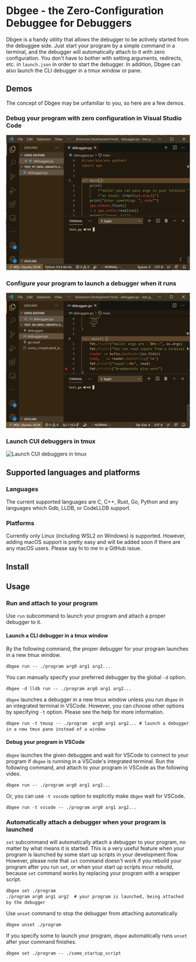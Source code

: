 # Dbgee - the Zero-Configuration Debuggee for Debuggers

Dbgee is a handy utility that allows the debugger to be actively started from the debuggee side.
Just start your program by a simple command in a terminal, and the debugger will automatically attach to it with zero configuration.
You don't have to bother with setting arguments, redirects, etc. in `launch.json` in order to start the debugger.
In addition, Dbgee can also launch the CLI debugger in a tmux window or pane.

## Demos

The concept of Dbgee may be unfamiliar to you, so here are a few demos.

### Debug your program with zero configuration in Visual Studio Code

![Debug your program with zero configuration in Visual Studio Code](./vscode-ext/images/DbgeeRunInVsCode.gif)

### Configure your program to launch a debugger when it runs

![Configure your program to launch a debugger when it runs](./vscode-ext/images/DbgeeSetInVsCode.gif)

### Launch CUI debuggers in tmux

![Launch CUI debuggers in tmux](./vscode-ext/images/DbgeeRunSetInTmux.gif)

## Supported languages and platforms

### Languages

The current supported languages are C, C++, Rust, Go, Python and any languages which Gdb, LLDB, or CodeLLDB support.

### Platforms

Currently only Linux (including WSL2 on Windows) is supported. However, adding macOS support is pretty easy and will be added soon if there are any macOS users.
Please say hi to me in a GitHub issue.

## Install

## Usage

### Run and attach to your program

Use `run` subcommand to launch your program and attach a proper debugger to it.

#### Launch a CLI debugger in a tmux window

By the following command, the proper debugger for your program launches in a new tmux window.

```shell
dbgee run -- ./program arg0 arg1 arg2...
```

You can manually specify your preferred debugger by the global `-d` option.

```shell
dbgee -d lldb run -- ./program arg0 arg1 arg2...
```

`dbgee` launches a debugger in a new tmux window unless you run `dbgee` in an integrated terminal in VSCode.
However, you can choose other options by specifying `-t` option. Please see the help for more information.

```shell
dbgee run -t tmuxp -- ./program  arg0 arg1 arg2... # launch a debugger in a new tmux pane instead of a window
```

#### Debug your program in VSCode

`dbgee` launches the given debuggee and wait for VSCode to connect to your program
if `dbgee` is running in a VSCode's integrated terminal.
Run the following command, and attach to your program in VSCode as the following video.

```shell
dbgee run -- ./program arg0 arg1 arg2...
```

Or, you can use `-t vscode` option to explicitly make `dbgee` wait for VSCode.

```shell
dbgee run -t vscode -- ./program arg0 arg1 arg2...
```

### Automatically attach a debugger when your program is launched

`set` subcommand will automatically attach a debugger to your program, no matter by what means it is started.
This is a very useful feature when your program is launched by some start up scripts in your development flow.
However, please note that `set` command doesn't work if you rebuild your program after you run `set`,
or when your start up scripts incur rebuild, because `set` command works by replacing your program with a wrapper script.

```shell
dbgee set ./program
./program arg0 arg1 arg2  # your program is launched, being attached by the debugger
```

Use `unset` command to stop the debugger from attaching automatically

```shell
dbgee unset ./program
```

If you specify some to launch your program, `dbgee` automatically runs `unset` after your command finishes.

```shell
dbgee set ./program -- ./some_startup_script
```
